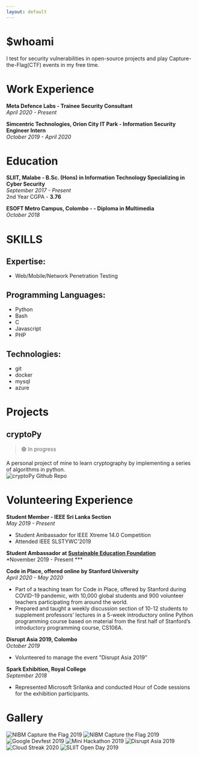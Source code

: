 ```yaml
---
layout: default
---
```


# $whoami

I test for security vulnerabilities in open-source projects and play Capture-the-Flag(CTF) events in my free time. 
# Work Experience

**Meta Defence Labs \- Trainee Security Consultant** <br>
*April 2020 \- Present*

**Simcentric Technologies, Orion City IT Park \- Information Security Engineer Intern** <br>
*October 2019 \- April 2020*

# Education
**SLIIT, Malabe \- B.Sc. (Hons) in Information Technology Specializing in Cyber Security** <br>
*September 2017 \- Present* <br>
2nd Year CGPA - **3.76**

**ESOFT Metro Campus, Colombo \- - Diploma in Multimedia** <br>
*October 2018*

# SKILLS 

## Expertise:
- Web/Mobile/Network Penetration Testing


## Programming Languages: 
- Python
- Bash
- C 
- Javascript
- PHP

## Technologies:
- git
- docker
- mysql
- azure

# Projects 

## cryptoPy 
> 🟢 In  progress

A personal project of mine to learn cryptography by implementing a series of algorithms in python. <br>
![cryptoPy Github Repo](https://github.com/swsjonathan/cryptopy)


# Volunteering Experience 

**Student Member \- IEEE Sri Lanka Section** <br>
*May 2019 \- Present* <br>
- Student Ambassador for IEEE Xtreme 14.0 Competition
- Attended IEEE SLSTYWC'2019 

**Student Ambassador at [Sustainable Education Foundation](https://sefglobal.org/)** <br>
*November 2019 \- Present ***

**Code in Place, offered online by Stanford University** <br>
*April 2020 \- May 2020* <br>
- Part of a teaching team for Code in Place, offered by Stanford during COVID-19 pandemic, with 10,000 global students and 900 volunteer teachers participating from around the world. 
- Prepared and taught a weekly discussion section of 10-12 students to supplement professors’ lectures in a 5-week introductory online Python programming course based on material from the first half of Stanford’s introductory programming course, CS106A.

**Disrupt Asia 2019, Colombo** <br>
*October 2019* <br>
- Volunteered to manage the event "Disrupt Asia 2019"

**Spark Exhibition, Royal College** <br> 
*September 2018* <br>
- Represented Microsoft Srilanka and conducted Hour of Code sessions for the exhibition participants. 


# Gallery 
![NIBM Capture the Flag 2019](/assets/img/nibm.jpg)
![NIBM Capture the Flag 2019](/assets/img/nibm_ctf_winners.jpg)
![Google Devfest 2019](/assets/img/gdg_devfest_2019.jpeg)
![Mini Hackathon 2019](/assets/img/mini_hackathon_2019.jpg)
![Disrupt Asia 2019](/assets/img/disrupt_asia_2019.jpg)
![Cloud Streak 2020](/assets/img/cloud_streak.jpg)
![SLIIT Open Day 2019](/assets/img/sliit_open_day_2019.jpg)


